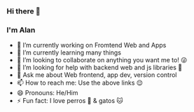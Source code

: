 ### Hi there 👋
### I'm Alan


- 🔭 I’m currently working on Fromtend Web and Apps
- 🌱 I’m currently learning many things 
- 👯 I’m looking to collaborate on anything you want me to! 😜
- 🤔 I’m looking for help with backend web and js libraries 🤔
- 💬 Ask me about Web frontend, app dev, version control
- 📫 How to reach me: Use the above links 😌
- 😄 Pronouns: He/Him
- ⚡ Fun fact: I love perros 🐶 & gatos 🐱

